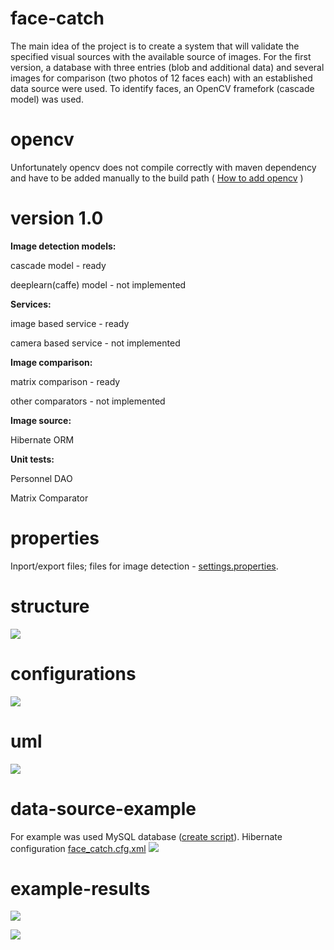 # face-catch
The main idea of the project is to create a system that will validate the specified visual sources with the available source of images. For the first version, a database with three entries (blob and additional data) and several images for comparison (two photos of 12 faces each) with an established data source were used. To identify faces, an OpenCV framefork (cascade model) was used.
# opencv
Unfortunately opencv does not compile correctly with maven dependency and have to be added manually to the build path
( <a target="_blank" href="https://docs.opencv.org/2.4/doc/tutorials/introduction/java_eclipse/java_eclipse.html#java-eclipse">How to add opencv</a> )
# version 1.0
<p><b>Image detection models:</b></p>
<p>cascade model - ready</p>
<p>deeplearn(caffe) model - not implemented</p>
<p><b>Services:</b></p>
<p>image based service - ready</p>
<p>camera based service - not implemented</p>
<p><b>Image comparison:</b></p>
<p>matrix comparison - ready</p>
<p>other comparators - not implemented</p>
<p><b>Image source:</b></p>
<p>Hibernate ORM</p>
<p><b>Unit tests:</b></p>
<p>Personnel DAO</p>
<p>Matrix Comparator</p>

# properties
Inport/export files; files for image detection - <a href="src/main/resources/settings.properties">settings.properties</a>.
# structure
<img src="README/struc_scheme.png"></img>
# configurations
<img src="README/config2.png"></img>
# uml
<img src="README/uml.png"></img>
# data-source-example
For example was used MySQL database (<a href="src/main/resources/create_db.sql">create script</a>).
Hibernate configuration <a href="src/main/resources/face_catch.cfg.xml">face_catch.cfg.xml</a>
<img src="README/db.png"></img>
# example-results
<img src="src/main/resources/test1/output.jpg"></img>
<p></p>
<img src="src/main/resources/test2/output.jpg"></img>


